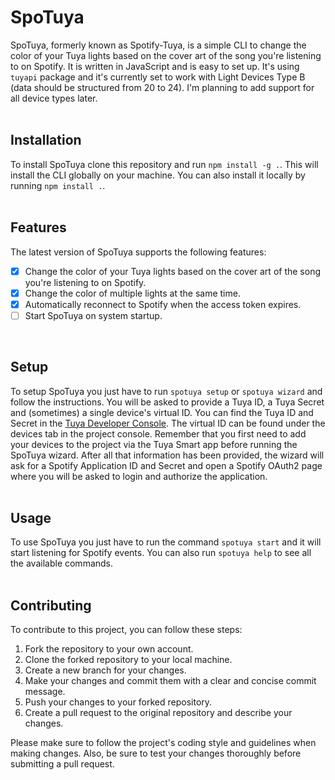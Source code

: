 # SpoTuya
SpoTuya, formerly known as Spotify-Tuya, is a simple CLI to change the color of your Tuya lights based on the cover art of the song you're listening to on Spotify. It is written in JavaScript and is easy to set up. It's using `tuyapi` package and it's currently set to work with Light Devices Type B (data should be structured from 20 to 24). I'm planning to add support for all device types later.<br>
<br>
## Installation
To install SpoTuya clone this repository and run `npm install -g .`. This will install the CLI globally on your machine. You can also install it locally by running `npm install .`.<br>
<br>
## Features
The latest version of SpoTuya supports the following features:
- [x] Change the color of your Tuya lights based on the cover art of the song you're listening to on Spotify.
- [x] Change the color of multiple lights at the same time.
- [x] Automatically reconnect to Spotify when the access token expires.
- [ ] Start SpoTuya on system startup.
<br>

## Setup
To setup SpoTuya you just have to run `spotuya setup` or `spotuya wizard` and follow the instructions. You will be asked to provide a Tuya ID, a Tuya Secret and (sometimes) a single device's virtual ID. You can find the Tuya ID and Secret in the [Tuya Developer Console](https://iot.tuya.com/cloud). The virtual ID can be found under the devices tab in the project console. Remember that you first need to add your devices to the project via the Tuya Smart app before running the SpoTuya wizard. After all that information has been provided, the wizard will ask for a Spotify Application ID and Secret and open a Spotify OAuth2 page where you will be asked to login and authorize the application.<br>
<br>
## Usage
To use SpoTuya you just have to run the command `spotuya start` and it will start listening for Spotify events. You can also run `spotuya help` to see all the available commands.<br>
<br>
## Contributing
To contribute to this project, you can follow these steps:

1. Fork the repository to your own account.
2. Clone the forked repository to your local machine.
3. Create a new branch for your changes.
4. Make your changes and commit them with a clear and concise commit message.
5. Push your changes to your forked repository.
6. Create a pull request to the original repository and describe your changes.

Please make sure to follow the project's coding style and guidelines when making changes. Also, be sure to test your changes thoroughly before submitting a pull request.

